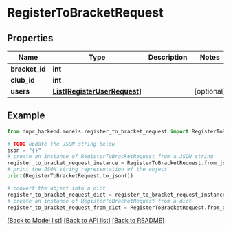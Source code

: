# RegisterToBracketRequest


## Properties

Name | Type | Description | Notes
------------ | ------------- | ------------- | -------------
**bracket_id** | **int** |  | 
**club_id** | **int** |  | 
**users** | [**List[RegisterUserRequest]**](RegisterUserRequest.md) |  | [optional] 

## Example

```python
from dupr_backend.models.register_to_bracket_request import RegisterToBracketRequest

# TODO update the JSON string below
json = "{}"
# create an instance of RegisterToBracketRequest from a JSON string
register_to_bracket_request_instance = RegisterToBracketRequest.from_json(json)
# print the JSON string representation of the object
print(RegisterToBracketRequest.to_json())

# convert the object into a dict
register_to_bracket_request_dict = register_to_bracket_request_instance.to_dict()
# create an instance of RegisterToBracketRequest from a dict
register_to_bracket_request_from_dict = RegisterToBracketRequest.from_dict(register_to_bracket_request_dict)
```
[[Back to Model list]](../README.md#documentation-for-models) [[Back to API list]](../README.md#documentation-for-api-endpoints) [[Back to README]](../README.md)


